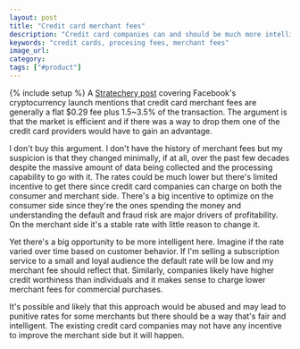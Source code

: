 ```yaml
---
layout: post
title: "Credit card merchant fees"
description: "Credit card companies can and should be much more intelligent with the merchant fees they charge."
keywords: "credit cards, procesing fees, merchant fees"
image_url: 
category: 
tags: ["#product"]
---
```

{% include setup %}
A [Stratechery post](https://stratechery.com/2019/facebooks-cryptocurrency-the-problem-and-benefit-of-credit-cards-the-facebook-payment-network/) covering Facebook's cryptocurrency launch mentions that credit card merchant fees are generally a flat $0.29 fee plus 1.5~3.5% of the transaction. The argument is that the market is efficient and if there was a way to drop them one of the credit card providers would have to gain an advantage.

I don't buy this argument. I don't have the history of merchant fees but my suspicion is that they changed minimally, if at all, over the past few decades despite the massive amount of data being collected and the processing capability to go with it. The rates could be much lower but there's limited incentive to get there since credit card companies can charge on both the consumer and merchant side. There's a big incentive to optimize on the consumer side since they're the ones spending the money and understanding the default and fraud risk are major drivers of profitability. On the merchant side it's a stable rate with little reason to change it.

Yet there's a big opportunity to be more intelligent here. Imagine if the rate varied over time based on customer behavior. If I'm selling a subscription service to a small and loyal audience the default rate will be low and my merchant fee should reflect that. Similarly, companies likely have higher credit worthiness than individuals and it makes sense to charge lower merchant fees for commercial purchases.

It's possible and likely that this approach would be abused and may lead to punitive rates for some merchants but there should be a way that's fair and intelligent. The existing credit card companies may not have any incentive to improve the merchant side but it will happen.
